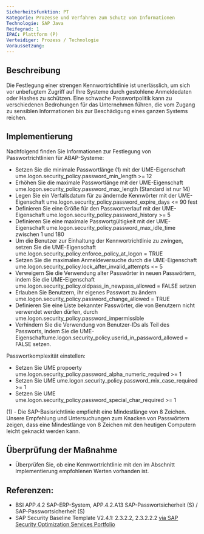 ```yaml
---
Sicherheitsfunktion: PT
Kategorie: Prozesse und Verfahren zum Schutz von Informationen
Technologie: SAP Java
Reifegrad: 1
IPAC: Plattform (P)
Verteidiger: Prozess / Technologie
Voraussetzung:
---
```


## Beschreibung

Die Festlegung einer strengen Kennwortrichtlinie ist unerlässlich, um sich vor unbefugtem Zugriff auf Ihre Systeme durch gestohlene Anmeldedaten oder Hashes zu schützen. Eine schwache Passwortpolitik kann zu verschiedenen Bedrohungen für das Unternehmen führen, die vom Zugang zu sensiblen Informationen bis zur Beschädigung eines ganzen Systems reichen.

## Implementierung

Nachfolgend finden Sie Informationen zur Festlegung von Passwortrichtlinien für ABAP-Systeme:

- Setzen Sie die minimale Passwortlänge (1) mit der UME-Eigenschaft ume.logon.security_policy.password_min_length >= 12
- Erhöhen Sie die maximale Passwortlänge mit der UME-Eigenschaft ume.logon.security_policy.password_max_length (Standard ist nur 14)
- Legen Sie ein Verfallsdatum für zu ändernde Kennwörter mit der UME-Eigenschaft ume.logon.security_policy.password_expire_days <= 90 fest
- Definieren Sie eine Größe für den Passwortverlauf mit der UME-Eigenschaft ume.logon.security_policy.password_history >= 5
- Definieren Sie eine maximale Passwortgültigkeit mit der UME-Eigenschaft ume.logon.security_policy.password_max_idle_time zwischen 1 und 180
- Um die Benutzer zur Einhaltung der Kennwortrichtlinie zu zwingen, setzen Sie die UME-Eigenschaft ume.logon.security_policy.enforce_policy_at_logon = TRUE
- Setzen Sie die maximalen Anmeldeversuche durch die UME-Eigenschaft ume.logon.security_policy.lock_after_invalid_attempts <= 5
- Verweigern Sie die Verwendung alter Passwörter in neuen Passwörtern, indem Sie die UME-Eigenschaft ume.logon.security_policy.oldpass_in_newpass_allowed = FALSE setzen
- Erlauben Sie Benutzern, ihr eigenes Passwort zu ändern ume.logon.security_policy.password_change_allowed = TRUE
- Definieren Sie eine Liste bekannter Passwörter, die von Benutzern nicht verwendet werden dürfen, durch ume.logon.security_policy.password_impermissible
- Verhindern Sie die Verwendung von Benutzer-IDs als Teil des Passworts, indem Sie die UME-Eigenschaftume.logon.security_policy.userid_in_password_allowed = FALSE setzen.


Passwortkomplexität einstellen:
- Setzen Sie UME propoerty ume.logon.security_policy.password_alpha_numeric_required >= 1
- Setzen Sie UME ume.logon.security_policy.password_mix_case_required >= 1
- Setzen Sie UME ume.logon.security_policy.password_special_char_required >= 1


(1) - Die SAP-Basisrichtlinie empfiehlt eine Mindestlänge von 8 Zeichen. Unsere Empfehlung und Untersuchungen zum Knacken von Passwörtern zeigen, dass eine Mindestlänge von 8 Zeichen mit den heutigen Computern leicht geknackt werden kann.

## Überprüfung der Maßnahme

- Überprüfen Sie, ob eine Kennwortrichtlinie mit den im Abschnitt Implementierung empfohlenen Werten vorhanden ist.

## Referenzen:
- BSI APP.4.2 SAP-ERP-System, APP.4.2.A13 SAP-Passwortsicherheit (S) / SAP-Passwortsicherheit (S)
- SAP Security Baseline Template V2.4.1: 2.3.2.2, 2.3.2.2.2 [via SAP Security Optimization Services Portfolio](https://support.sap.com/sos)
